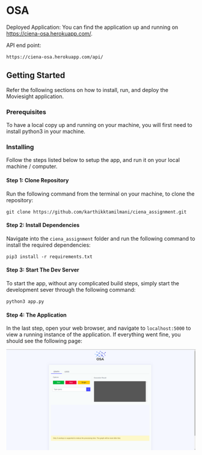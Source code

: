 # OSA

Deployed Application: You can find the application up and running on https://ciena-osa.herokuapp.com/.

API end point:

```
https://ciena-osa.herokuapp.com/api/
```

## Getting Started

Refer the following sections on how to install, run, and deploy the Moviesight application.


### Prerequisites

To have a local copy up and running on your machine, you will first need to install python3 in your machine.

### Installing

Follow the steps listed below to setup the app, and run it on your local machine / computer.

#### Step 1: Clone Repository

Run the following command from the terminal on your machine, to clone the repository:

```
git clone https://github.com/karthikktamilmani/ciena_assignment.git
```

#### Step 2: Install Dependencies

Navigate into the `ciena_assignment` folder and run the following command to install the required dependencies:

```
pip3 install -r requirements.txt
```

#### Step 3: Start The Dev Server

To start the app, without any complicated build steps, simply start the development sever through the following command:

```
python3 app.py
```

#### Step 4: The Application

In the last step, open your web browser, and navigate to `localhost:5000` to view a running instance of the application. If everything went fine, you should see the following page:

![Image of App Running](/deployed_app.png)
